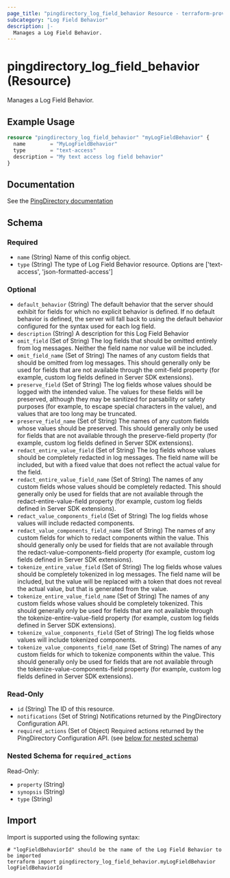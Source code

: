 ```yaml
---
page_title: "pingdirectory_log_field_behavior Resource - terraform-provider-pingdirectory"
subcategory: "Log Field Behavior"
description: |-
  Manages a Log Field Behavior.
---
```


# pingdirectory_log_field_behavior (Resource)

Manages a Log Field Behavior.

## Example Usage

```terraform
resource "pingdirectory_log_field_behavior" "myLogFieldBehavior" {
  name        = "MyLogFieldBehavior"
  type        = "text-access"
  description = "My text access log field behavior"
}
```

## Documentation
See the [PingDirectory documentation](https://docs.pingidentity.com/r/en-us/pingdirectory-93/pd_ds_customizing_log_field_behaviors)

<!-- schema generated by tfplugindocs -->
## Schema

### Required

- `name` (String) Name of this config object.
- `type` (String) The type of Log Field Behavior resource. Options are ['text-access', 'json-formatted-access']

### Optional

- `default_behavior` (String) The default behavior that the server should exhibit for fields for which no explicit behavior is defined. If no default behavior is defined, the server will fall back to using the default behavior configured for the syntax used for each log field.
- `description` (String) A description for this Log Field Behavior
- `omit_field` (Set of String) The log fields that should be omitted entirely from log messages. Neither the field name nor value will be included.
- `omit_field_name` (Set of String) The names of any custom fields that should be omitted from log messages. This should generally only be used for fields that are not available through the omit-field property (for example, custom log fields defined in Server SDK extensions).
- `preserve_field` (Set of String) The log fields whose values should be logged with the intended value. The values for these fields will be preserved, although they may be sanitized for parsability or safety purposes (for example, to escape special characters in the value), and values that are too long may be truncated.
- `preserve_field_name` (Set of String) The names of any custom fields whose values should be preserved. This should generally only be used for fields that are not available through the preserve-field property (for example, custom log fields defined in Server SDK extensions).
- `redact_entire_value_field` (Set of String) The log fields whose values should be completely redacted in log messages. The field name will be included, but with a fixed value that does not reflect the actual value for the field.
- `redact_entire_value_field_name` (Set of String) The names of any custom fields whose values should be completely redacted. This should generally only be used for fields that are not available through the redact-entire-value-field property (for example, custom log fields defined in Server SDK extensions).
- `redact_value_components_field` (Set of String) The log fields whose values will include redacted components.
- `redact_value_components_field_name` (Set of String) The names of any custom fields for which to redact components within the value. This should generally only be used for fields that are not available through the redact-value-components-field property (for example, custom log fields defined in Server SDK extensions).
- `tokenize_entire_value_field` (Set of String) The log fields whose values should be completely tokenized in log messages. The field name will be included, but the value will be replaced with a token that does not reveal the actual value, but that is generated from the value.
- `tokenize_entire_value_field_name` (Set of String) The names of any custom fields whose values should be completely tokenized. This should generally only be used for fields that are not available through the tokenize-entire-value-field property (for example, custom log fields defined in Server SDK extensions).
- `tokenize_value_components_field` (Set of String) The log fields whose values will include tokenized components.
- `tokenize_value_components_field_name` (Set of String) The names of any custom fields for which to tokenize components within the value. This should generally only be used for fields that are not available through the tokenize-value-components-field property (for example, custom log fields defined in Server SDK extensions).

### Read-Only

- `id` (String) The ID of this resource.
- `notifications` (Set of String) Notifications returned by the PingDirectory Configuration API.
- `required_actions` (Set of Object) Required actions returned by the PingDirectory Configuration API. (see [below for nested schema](#nestedatt--required_actions))

<a id="nestedatt--required_actions"></a>
### Nested Schema for `required_actions`

Read-Only:

- `property` (String)
- `synopsis` (String)
- `type` (String)

## Import

Import is supported using the following syntax:

```shell
# "logFieldBehaviorId" should be the name of the Log Field Behavior to be imported
terraform import pingdirectory_log_field_behavior.myLogFieldBehavior logFieldBehaviorId
```

